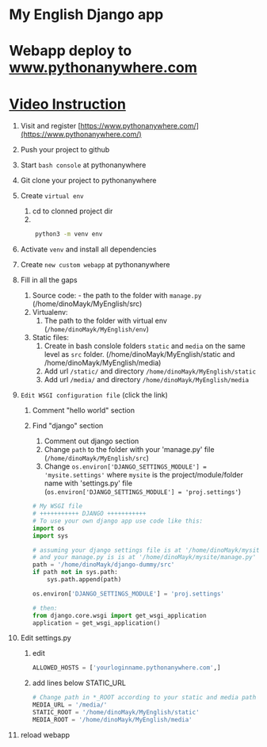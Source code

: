 # My English Django app

# Webapp deploy to www.pythonanywhere.com
# [Video Instruction](https://youtu.be/D-3xTYR1vBc)
1. Visit and register [https://www.pythonanywhere.com/](https://www.pythonanywhere.com/)
2. Push your project to github
1. Start `bash console` at pythonanywhere
1. Git clone your project to pythonanywhere
1. Create `virtual env`
    1. cd to clonned project dir
    1.
    ```sh
        python3 -m venv env
    ```

1. Activate `venv` and install all dependencies
1. Create `new custom webapp` at pythonanywhere
1. Fill in all the gaps
    1. Source code: - the path to the folder with `manage.py` (/home/dinoMayk/MyEnglish/src)
    1. Virtualenv:
        1. The path to the folder with virtual env (`/home/dinoMayk/MyEnglish/env`)
    1. Static files:
        1. Create in bash conslole folders `static` and `media` on the same level as `src` folder. (/home/dinoMayk/MyEnglish/static and /home/dinoMayk/MyEnglish/media)
        1. Add url `/static/` and directory `/home/dinoMayk/MyEnglish/static`
        1. Add url `/media/` and directory `/home/dinoMayk/MyEnglish/media`
1. `Edit WSGI configuration file` (click the link)
    1. Comment "hello world" section
    2. Find "django" section
        1. Comment out django section
        1. Change `path` to the folder with your 'manage.py' file (`/home/dinoMayk/MyEnglish/src`)
        1. Change `os.environ['DJANGO_SETTINGS_MODULE'] = 'mysite.settings'` 
        where `mysite` is the project/module/folder name with 'settings.py' file
        (`os.environ['DJANGO_SETTINGS_MODULE'] = 'proj.settings'`)

        ```python
        # My WSGI file
        # +++++++++++ DJANGO +++++++++++
        # To use your own django app use code like this:
        import os
        import sys

        # assuming your django settings file is at '/home/dinoMayk/mysite/mysite/settings.py'
        # and your manage.py is is at '/home/dinoMayk/mysite/manage.py'
        path = '/home/dinoMayk/django-dummy/src'
        if path not in sys.path:
            sys.path.append(path)

        os.environ['DJANGO_SETTINGS_MODULE'] = 'proj.settings'

        # then:
        from django.core.wsgi import get_wsgi_application
        application = get_wsgi_application()
        ```
1. Edit settings.py
    1. edit 
        ```python
        ALLOWED_HOSTS = ['yourloginname.pythonanywhere.com',]
        ```
    2. add lines below STATIC_URL
        ```python
        # Change path in *_ROOT according to your static and media path
        MEDIA_URL = '/media/'
        STATIC_ROOT = '/home/dinoMayk/MyEnglish/static'
        MEDIA_ROOT = '/home/dinoMayk/MyEnglish/media'

1. reload webapp